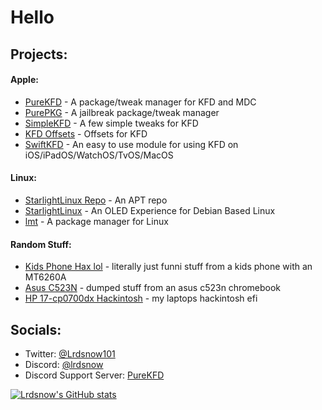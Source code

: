 # Hello

## Projects:
#### Apple:
- [PureKFD](https://github.com/lrdsnow/PureKFD) - A package/tweak manager for KFD and MDC
- [PurePKG](https://github.com/Lrdsnow/PurePKG) - A jailbreak package/tweak manager
- [SimpleKFD](https://github.com/lrdsnow/SimpleKFD) - A few simple tweaks for KFD
- [KFD Offsets](https://github.com/lrdsnow/kfd_offsets) - Offsets for KFD
- [SwiftKFD](https://github.com/Lrdsnow/SwiftKFD) - An easy to use module for using KFD on iOS/iPadOS/WatchOS/TvOS/MacOS
#### Linux:
- [StarlightLinux Repo](https://github.com/Lrdsnow/StarLightLinux/tree/main/Repo) - An APT repo
- [StarlightLinux](https://github.com/Lrdsnow/StarLightLinux) - An OLED Experience for Debian Based Linux
- [lmt](https://github.com/Lrdsnow/kfd) - A package manager for Linux
#### Random Stuff:
- [Kids Phone Hax lol](https://github.com/Lrdsnow/MT6260A-stuff) - literally just funni stuff from a kids phone with an MT6260A
- [Asus C523N](https://github.com/Lrdsnow/AsusC523N) - dumped stuff from an asus c523n chromebook
- [HP 17-cp0700dx Hackintosh](https://github.com/Lrdsnow/HP-R5-5500U-Hackintosh) - my laptops hackintosh efi

## Socials:
- Twitter: [@Lrdsnow101](https://twitter.com/Lrdsnow101)
- Discord: [@lrdsnow](https://discord.com/users/795352247185571851)
- Discord Support Server: [PureKFD](https://discord.gg/purebox-1140456506119176224)

[![Lrdsnow's GitHub stats](https://github-readme-stats.vercel.app/api?username=lrdsnow)](https://github.com/anuraghazra/github-readme-stats)
